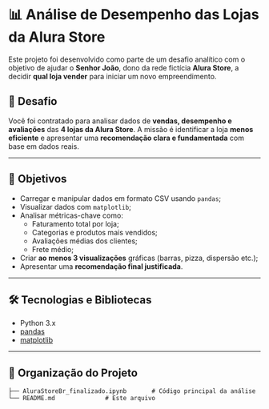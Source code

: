 # 📊 Análise de Desempenho das Lojas da Alura Store

Este projeto foi desenvolvido como parte de um desafio analítico com o objetivo de ajudar o **Senhor João**, dono da rede fictícia **Alura Store**, a decidir **qual loja vender** para iniciar um novo empreendimento.

## 🧠 Desafio

Você foi contratado para analisar dados de **vendas, desempenho e avaliações** das **4 lojas da Alura Store**. A missão é identificar a loja **menos eficiente** e apresentar uma **recomendação clara e fundamentada** com base em dados reais.

---

## 📌 Objetivos

- Carregar e manipular dados em formato CSV usando `pandas`;
- Visualizar dados com `matplotlib`;
- Analisar métricas-chave como:
  - Faturamento total por loja;
  - Categorias e produtos mais vendidos;
  - Avaliações médias dos clientes;
  - Frete médio;
- Criar **ao menos 3 visualizações** gráficas (barras, pizza, dispersão etc.);
- Apresentar uma **recomendação final justificada**.

---

## 🛠️ Tecnologias e Bibliotecas

- Python 3.x
- [pandas](https://pandas.pydata.org/)
- [matplotlib](https://matplotlib.org/)

---

## 📁 Organização do Projeto

```plaintext
├── AluraStoreBr_finalizado.ipynb       # Código principal da análise
└── README.md              # Este arquivo
